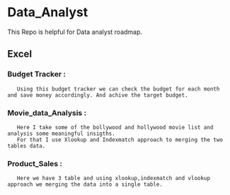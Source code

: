 # Data_Analyst
This Repo is helpful for Data analyst roadmap.

  ## Excel
   ### Budget Tracker :  
       Using this budget tracker we can check the budget for each month and save money accordingly. And achive the target budget.
   ### Movie_data_Analysis :
       Here I take some of the bollywood and hollywood movie list and analysis some meaningful insigths. 
       For that I use Xlookup and Indexmatch approach to merging the two tables data.
   ### Product_Sales :
       Here we have 3 table and using xlookup,indexmatch and vlookup approach we merging the data into a single table.

